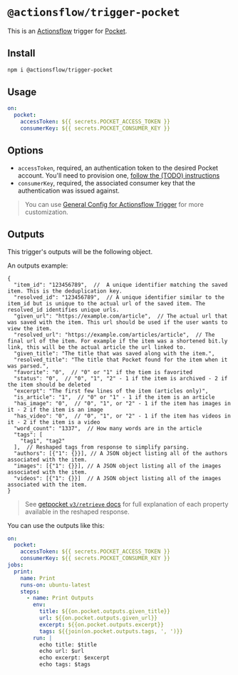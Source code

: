 # `@actionsflow/trigger-pocket`

This is an [Actionsflow](https://github.com/actionsflow/actionsflow) trigger for [Pocket](https://getpocket.com).

## Install

```bash
npm i @actionsflow/trigger-pocket
```

## Usage

```yaml
on:
  pocket:
    accessToken: ${{ secrets.POCKET_ACCESS_TOKEN }}
    consumerKey: ${{ secrets.POCKET_CONSUMER_KEY }}
```

## Options

- `accessToken`, required, an authentication token to the desired Pocket account. You'll need to provision one, [follow the (TODO) instructions](#todo)
- `consumerKey`, required, the associated consumer key that the authentication was issued against.

> You can use [General Config for Actionsflow Trigger](https://actionsflow.github.io/docs/workflow/#ontriggerconfig) for more customization.


## Outputs

This trigger's outputs will be the following object.

An outputs example:

```jsonc
{
  "item_id": "123456789",  //  A unique identifier matching the saved item. This is the deduplication key.
  "resolved_id": "123456789",  // A unique identifier similar to the item_id but is unique to the actual url of the saved item. The resolved_id identifies unique urls.
  "given_url": "https://example.com/article",  // The actual url that was saved with the item. This url should be used if the user wants to view the item.
  "resolved_url": "https://example.com/articles/article",  // The final url of the item. For example if the item was a shortened bit.ly link, this will be the actual article the url linked to.
  "given_title": "The title that was saved along with the item.",
  "resolved_title": "The title that Pocket found for the item when it was parsed.",
  "favorite": "0",  // "0" or "1" if the tiem is favorited
  "status": "0",  // "0", "1", "2" - 1 if the item is archived - 2 if the item should be deleted
  "excerpt": "The first few lines of the item (articles only)",
  "is_article": "1",  // "0" or "1" - 1 if the item is an article
  "has_image": "0",  // "0", "1", or "2" - 1 if the item has images in it - 2 if the item is an image
  "has_video": "0",  // "0", "1", or "2" - 1 if the item has videos in it - 2 if the item is a video
  "word_count": "1337",  // How many words are in the article
  "tags": [
    "tag1", "tag2"
  ],  // Reshaped tags from response to simplify parsing.
  "authors": [{"1": {}}], // A JSON object listing all of the authors associated with the item.
  "images": [{"1": {}}], // A JSON object listing all of the images associated with the item.
  "videos": [{"1": {}}]  // A JSON object listing all of the images associated with the item.
}
```

> See [getpocket `v3/retrieve` docs](https://getpocket.com/developer/docs/v3/retrieve) for full explanation of each property available in the reshaped response.

You can use the outputs like this:

```yaml
on:
  pocket:
    accessToken: ${{ secrets.POCKET_ACCESS_TOKEN }}
    consumerKey: ${{ secrets.POCKET_CONSUMER_KEY }}
jobs:
  print:
    name: Print
    runs-on: ubuntu-latest
    steps:
      - name: Print Outputs
        env:
          title: ${{on.pocket.outputs.given_title}}
          url: ${{on.pocket.outputs.given_url}}
          excerpt: ${{on.pocket.outputs.excerpt}}
          tags: ${{join(on.pocket.outputs.tags, ', ')}}
        run: |
          echo title: $title
          echo url: $url
          echo excerpt: $excerpt
          echo tags: $tags
```
